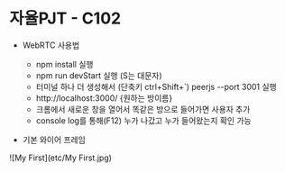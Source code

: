 # 자율PJT - C102

- WebRTC 사용법
  - npm install 실행
  - npm run devStart 실행 (S는 대문자)
  - 터미널 하나 더 생성해서 (단축키 ctrl+Shift+`) peerjs --port 3001 실행
  - http://localhost:3000/ {원하는 방이름}
  - 크롬에서 새로운 창을 열어서 똑같은 방으로 들어가면 사용자 추가
  - console log를 통해(F12) 누가 나갔고 누가 들어왔는지 확인 가능




- 기본 와이어 프레임

![My First](etc/My First.jpg)